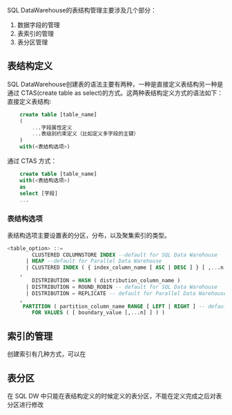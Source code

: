 SQL DataWarehouse的表结构管理主要涉及几个部分：<br>
1. 数据字段的管理
2. 表索引的管理
3. 表分区管理

## 表结构定义
SQL DataWarehouse创建表的语法主要有两种，一种是直接定义表结构另一种是通过 CTAS(create table as select)的方式。这两种表结构定义方式的语法如下：<br>
直接定义表结构:<br>
```SQL
    create table [table_name]
    (
        ...字段属性定义
        ...表级别约束定义（比如定义多字段的主键）
    )
    with(<表结构选项>)
```
通过 CTAS 方式：<br>
```SQL
    create table [table_name]
    with(<表结构选项>)
    as
    select [字段]
    ...
```
### 表结构选项
表结构选项主要设置表的分区，分布，以及聚集索引的类型。
```SQL
<table_option> ::= 
        CLUSTERED COLUMNSTORE INDEX --default for SQL Data Warehouse 
      | HEAP --default for Parallel Data Warehouse   
      | CLUSTERED INDEX ( { index_column_name [ ASC | DESC ] } [ ,...n ] ) -- default is ASC 
    ,  
        DISTRIBUTION = HASH ( distribution_column_name ) 
      | DISTRIBUTION = ROUND_ROBIN -- default for SQL Data Warehouse
      | DISTRIBUTION = REPLICATE -- default for Parallel Data Warehouse
    ,
     PARTITION ( partition_column_name RANGE [ LEFT | RIGHT ] -- default is LEFT  
        FOR VALUES ( [ boundary_value [,...n] ] ) )
```


## 索引的管理
创建索引有几种方式，可以在



## 表分区
在 SQL DW 中只能在表结构定义的时候定义的表分区，不能在定义完成之后对表分区进行修改
